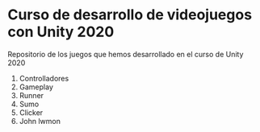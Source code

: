# Curso de desarrollo de videojuegos con Unity 2020

Repositorio de los juegos que hemos desarrollado en el curso de Unity 2020

1. Controlladores
2. Gameplay
3. Runner
4. Sumo
5. Clicker
6. John lwmon
